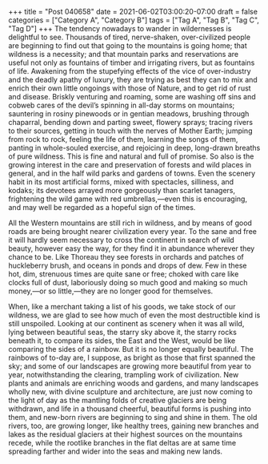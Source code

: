 +++
title = "Post 040658"
date = 2021-06-02T03:00:20-07:00
draft = false
categories = ["Category A", "Category B"]
tags = ["Tag A", "Tag B", "Tag C", "Tag D"]
+++
The tendency nowadays to wander in wildernesses is delightful to see. Thousands of tired, nerve-shaken, over-civilized people are beginning to find out that going to the mountains is going home; that wildness is a necessity; and that mountain parks and reservations are useful not only as fountains of timber and irrigating rivers, but as fountains of life. Awakening from the stupefying effects of the vice of over-industry and the deadly apathy of luxury, they are trying as best they can to mix and enrich their own little ongoings with those of Nature, and to get rid of rust and disease. Briskly venturing and roaming, some are washing off sins and cobweb cares of the devil’s spinning in all-day storms on mountains; sauntering in rosiny pinewoods or in gentian meadows, brushing through chaparral, bending down and parting sweet, flowery sprays; tracing rivers to their sources, getting in touch with the nerves of Mother Earth; jumping from rock to rock, feeling the life of them, learning the songs of them, panting in whole-souled exercise, and rejoicing in deep, long-drawn breaths of pure wildness. This is fine and natural and full of promise. So also is the growing interest in the care and preservation of forests and wild places in general, and in the half wild parks and gardens of towns. Even the scenery habit in its most artificial forms, mixed with spectacles, silliness, and kodaks; its devotees arrayed more gorgeously than scarlet tanagers, frightening the wild game with red umbrellas,—even this is encouraging, and may well be regarded as a hopeful sign of the times.

All the Western mountains are still rich in wildness, and by means of good roads are being brought nearer civilization every year. To the sane and free it will hardly seem necessary to cross the continent in search of wild beauty, however easy the way, for they find it in abundance wherever they chance to be. Like Thoreau they see forests in orchards and patches of huckleberry brush, and oceans in ponds and drops of dew. Few in these hot, dim, strenuous times are quite sane or free; choked with care like clocks full of dust, laboriously doing so much good and making so much money,—or so little,—they are no longer good for themselves.

When, like a merchant taking a list of his goods, we take stock of our wildness, we are glad to see how much of even the most destructible kind is still unspoiled. Looking at our continent as scenery when it was all wild, lying between beautiful seas, the starry sky above it, the starry rocks beneath it, to compare its sides, the East and the West, would be like comparing the sides of a rainbow. But it is no longer equally beautiful. The rainbows of to-day are, I suppose, as bright as those that first spanned the sky; and some of our landscapes are growing more beautiful from year to year, notwithstanding the clearing, trampling work of civilization. New plants and animals are enriching woods and gardens, and many landscapes wholly new, with divine sculpture and architecture, are just now coming to the light of day as the mantling folds of creative glaciers are being withdrawn, and life in a thousand cheerful, beautiful forms is pushing into them, and new-born rivers are beginning to sing and shine in them. The old rivers, too, are growing longer, like healthy trees, gaining new branches and lakes as the residual glaciers at their highest sources on the mountains recede, while the rootlike branches in the flat deltas are at same time spreading farther and wider into the seas and making new lands.
